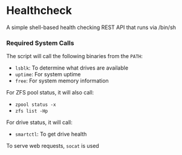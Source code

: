 Healthcheck
====

A simple shell-based health checking REST API that runs via /bin/sh

### Required System Calls

The script will call the following binaries from the `PATH`:
- `lsblk`: To determine what drives are available
- `uptime`: For system uptime
- `free`: For system memory information

For ZFS pool status, it will also call:
- `zpool status -x`
- `zfs list -Hp`

For drive status, it will call:
- `smartctl`: To get drive health

To serve web requests, `socat` is used
